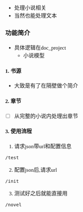 <span  style="font-family: Simsun,serif; font-size: 17px; ">

- 处理小说相关
- 当然也能处理文本

### 功能简介

- 具体逻辑在doc_project
  - 小说模型

#### 1. 书源

- 大致是有了在隔壁做个简介

#### 2. 章节

- [ ] 从完整的小说内处理出章节 

#### 3. 使用流程

1. 请求json带url和配置信息
~~~
/test
~~~
2. 配置json后,请求url
~~~
/init
~~~
3. 测试好之后就能直接用
~~~
/novel
~~~

</span>